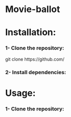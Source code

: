 # Movie-ballot

# Installation:

### 1- Clone the repository:
<p>git clone https://github.com/</p>

### 2- Install dependencies:


# Usage:

### 1- Clone the repository:
